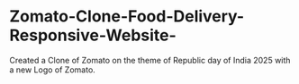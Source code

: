 # Zomato-Clone-Food-Delivery-Responsive-Website-
Created a Clone of Zomato on the theme of Republic day of India 2025 with a new Logo of Zomato.
